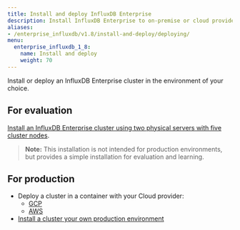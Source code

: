 ```yaml
---
title: Install and deploy InfluxDB Enterprise
description: Install InfluxDB Enterprise to on-premise or cloud providers, including Google Cloud Platform and Amazon Web Services
aliases:
- /enterprise_influxdb/v1.8/install-and-deploy/deploying/
menu:
  enterprise_influxdb_1_8:
    name: Install and deploy
    weight: 70
---
```


Install or deploy an InfluxDB Enterprise cluster in the environment of your choice.

## For evaluation

[Install an InfluxDB Enterprise cluster using two physical servers with five  cluster nodes](/enterprise_influxdb/v1.8/install-and-deploy/quickstart_installation/).

>**Note:** This installation is not intended for production environments, but provides a simple installation for evaluation and learning.

## For production

- Deploy a cluster in a container with your Cloud provider:
   - [GCP](/enterprise_influxdb/v1.8/install-and-deploy/google-cloud-platform/)
   - [AWS](/enterprise_influxdb/v1.8/install-and-deploy/deploying/aws/)
- [Install a cluster your own production environment](/enterprise_influxdb/v1.8/install-and-deploy/production_installation/)
